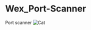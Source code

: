# Wex_Port-Scanner
Port scanner 
![Cat](https://github.com/himash/Wex_Port-Scanner/issues/1#issue-459114871)
